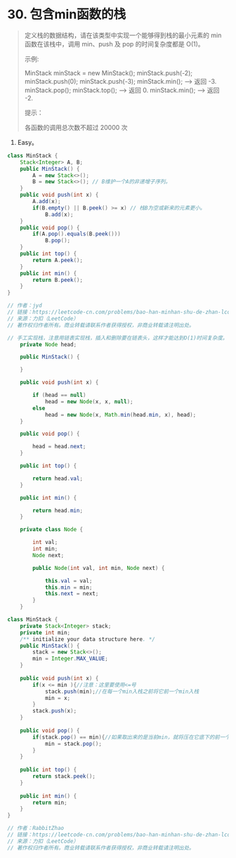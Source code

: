 # 30. 包含min函数的栈

> 定义栈的数据结构，请在该类型中实现一个能够得到栈的最小元素的 min 函数在该栈中，调用 min、push 及 pop 的时间复杂度都是 O(1)。
>
> 示例:
>
> MinStack minStack = new MinStack();
> minStack.push(-2);
> minStack.push(0);
> minStack.push(-3);
> minStack.min();   --> 返回 -3.
> minStack.pop();
> minStack.top();      --> 返回 0.
> minStack.min();   --> 返回 -2.
>
>
> 提示：
>
> 各函数的调用总次数不超过 20000 次
>

1. Easy。

```java
class MinStack {
    Stack<Integer> A, B;
    public MinStack() {
        A = new Stack<>();
        B = new Stack<>(); // B维护一个A的非递增子序列。
    }
    public void push(int x) {
        A.add(x);
        if(B.empty() || B.peek() >= x) // 栈B为空或新来的元素更小。
            B.add(x);
    }
    public void pop() {
        if(A.pop().equals(B.peek()))
            B.pop();
    }
    public int top() {
        return A.peek();
    }
    public int min() {
        return B.peek();
    }
}

// 作者：jyd
// 链接：https://leetcode-cn.com/problems/bao-han-minhan-shu-de-zhan-lcof/solution/mian-shi-ti-30-bao-han-minhan-shu-de-zhan-fu-zhu-z/
// 来源：力扣（LeetCode）
// 著作权归作者所有。商业转载请联系作者获得授权，非商业转载请注明出处。
```

```java
// 手工实现栈，注意用链表实现栈，插入和删除要在链表头，这样才能达到O(1)时间复杂度。
	private Node head;

    public MinStack() {

    }

    public void push(int x) {

        if (head == null)
            head = new Node(x, x, null);
        else
            head = new Node(x, Math.min(head.min, x), head);
    }

    public void pop() {

        head = head.next;
    }

    public int top() {

        return head.val;
    }

    public int min() {

        return head.min;
    }

    private class Node {

        int val;
        int min;
        Node next;

        public Node(int val, int min, Node next) {

            this.val = val;
            this.min = min;
            this.next = next;
        }
    }
```

```java
class MinStack {
    private Stack<Integer> stack;
    private int min;
    /** initialize your data structure here. */
    public MinStack() {
        stack = new Stack<>();
        min = Integer.MAX_VALUE;
    }
    
    public void push(int x) {
        if(x <= min ){//注意：这里要使用<=号
            stack.push(min);//在每一个min入栈之前将它前一个min入栈
            min = x;
        }
        stack.push(x);
    }
    
    public void pop() {
        if(stack.pop() == min){//如果取出来的是当前min，就将压在它底下的前一个min出栈
            min = stack.pop();
        }
    }
    
    public int top() {
        return stack.peek();
    }
    
    public int min() {
        return min;
    }
}

// 作者：RabbitZhao
// 链接：https://leetcode-cn.com/problems/bao-han-minhan-shu-de-zhan-lcof/solution/java-jian-ji-wu-fu-zhu-zhan-by-rabbitzhao/
// 来源：力扣（LeetCode）
// 著作权归作者所有。商业转载请联系作者获得授权，非商业转载请注明出处。
```

